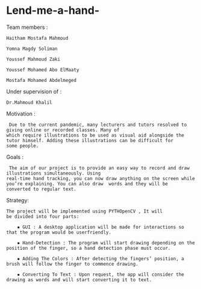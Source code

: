 # Lend-me-a-hand-

  Team members :

    Haitham Mostafa Mahmoud

    Yomna Magdy Soliman

    Youssef Mahmoud Zaki

    Youssef Mohamed Abo ElMaaty

    Mostafa Mohamed Abdelmeged

  Under supervision of :

    Dr.Mahmoud Khalil


Motivation :

     Due to the current pandemic, many lecturers and tutors resolved to giving online or recorded classes. Many of
    which require illustrations to be used as visual aid alongside the tutor himself. Adding these illustrations can be difficult for       some people.

Goals :

     The aim of our project is to provide an easy way to record and draw illustrations simultaneously. Using
    real-time hand tracking, you can now draw anything on the screen while you’re explaining. You can also draw  words and they will be     converted to regular text.
    
Strategy: 

    The project will be implemented using PYTHOpenCV , It will
    be divided into four parts:

        ▪ GUI : A desktop application will be made for interactions so that the program would be userfriendly.

        ▪ Hand-Detection : The program will start drawing depending on the position of the finger, so a hand detection phase must occur.

        ▪ Adding The Colors : After detecting the fingers’ position, a brush will follow the finger to commence drawing.

        ▪ Converting To Text : Upon request, the app will consider the drawing as words and will start converting it to text.
